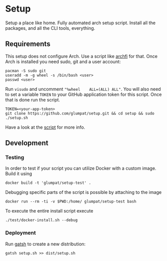 # Setup

Setup a place like home. Fully automated arch setup script. Install all the packages, and all the CLI tools, everything.

## Requirements

This setup does not configure Arch. Use a script like [archfi](https://github.com/MatMoul/archfi) for that. Once Arch is installed you need sudo, git and a user account: 

```
pacman -S sudo git
useradd -m -g wheel -s /bin/bash <user>
passwd <user>
```

Run `visudo` and uncomment `"%wheel    ALL=(ALL) ALL"`. You will also need to set a variable `TOKEN` to your GitHub application token for this script.
Once that is done run the script. 

```
TOKEN=<your-app-token>
git clone https://github.com/glumpat/setup.git && cd setup && sudo ./setup.sh
```

Have a look at the [script](setup.sh) for more info.


## Development

### Testing 
In order to test if your script you can utilize Docker with a custom image. Build it using

```
docker build -t 'glumpat/setup-test' .
```

Debugging specific parts of the script is possible by attaching to the image
```
docker run --rm -ti -v $PWD:/home/ glumpat/setup-test bash
```

To execute the entire install script execute

```
./test/docker-install.sh --debug
```

### Deployment

Run [gatsh](https://github.com/hschne/gatsh/tree/master) to create a new distribution: 

```
gatsh setup.sh >> dist/setup.sh
```


